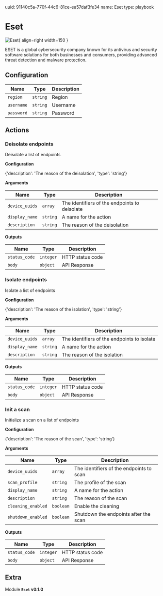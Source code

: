 uuid: 91140c5a-770f-44c6-81ce-ea57daf3fe34
name: Eset
type: playbook

# Eset

![Eset](/assets/playbooks/library/eset.png){ align=right width=150 }

ESET is a global cybersecurity company known for its antivirus and security software solutions for both businesses and consumers, providing advanced threat detection and malware protection.

## Configuration

| Name      |  Type   |  Description  |
| --------- | ------- | --------------------------- |
| `region` | `string` | Region |
| `username` | `string` | Username |
| `password` | `string` | Password |

## Actions

### Deisolate endpoints

Deisolate a list of endpoints

**Configuration**

{'description': 'The reason of the deisolation', 'type': 'string'}

**Arguments**

| Name      |  Type   |  Description  |
| --------- | ------- | --------------------------- |
| `device_uuids` | `array` | The identifiers of the endpoints to deisolate |
| `display_name` | `string` | A name for the action |
| `description` | `string` | The reason of the deisolation |


**Outputs**

| Name      |  Type   |  Description  |
| --------- | ------- | --------------------------- |
| `status_code` | `integer` | HTTP status code |
| `body` | `object` | API Response |

### Isolate endpoints

Isolate a list of endpoints

**Configuration**

{'description': 'The reason of the isolation', 'type': 'string'}

**Arguments**

| Name      |  Type   |  Description  |
| --------- | ------- | --------------------------- |
| `device_uuids` | `array` | The identifiers of the endpoints to isolate |
| `display_name` | `string` | A name for the action |
| `description` | `string` | The reason of the isolation |


**Outputs**

| Name      |  Type   |  Description  |
| --------- | ------- | --------------------------- |
| `status_code` | `integer` | HTTP status code |
| `body` | `object` | API Response |

### Init a scan

Initialize a scan on a list of endpoints

**Configuration**

{'description': 'The reason of the scan', 'type': 'string'}

**Arguments**

| Name      |  Type   |  Description  |
| --------- | ------- | --------------------------- |
| `device_uuids` | `array` | The identifiers of the endpoints to scan |
| `scan_profile` | `string` | The profile of the scan |
| `display_name` | `string` | A name for the action |
| `description` | `string` | The reason of the scan |
| `cleaning_enabled` | `boolean` | Enable the cleaning |
| `shutdown_enabled` | `boolean` | Shutdown the endpoints after the scan |


**Outputs**

| Name      |  Type   |  Description  |
| --------- | ------- | --------------------------- |
| `status_code` | `integer` | HTTP status code |
| `body` | `object` | API Response |


## Extra

Module **`Eset` v0.1.0**